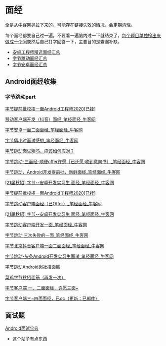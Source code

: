 # 面经

全是从牛客网扒拉下来的，可能存在链接失效的情况，会定期清理。

每个面经都要自己过一遍，不要看一遍脑内过一下就结束了，[每个题目单独拎出来做成一个问卷](http://127.0.0.1:8000/%E9%9D%A2%E7%BB%8F/%E6%A8%A1%E6%8B%9F%E9%9D%A2%E8%AF%95/Interview%201/)然后自己打字回答一下，主要目的是查漏补缺。

* [安卓工程师精选面经汇总](https://www.nowcoder.com/discuss/experience?tagId=642)
* [字节跳动面经汇总](https://www.nowcoder.com/community/665)
* [字节安卓面经汇总](https://www.nowcoder.com/discuss/tag/665?type=2&expTag=4)

## Android面经收集

### 字节跳动part

[字节提前批校招一面Android工程师2020\[已挂\]](https://www.nowcoder.com/discuss/441197)

[移动客户端开发（抖音）面经_笔经面经_牛客网](https://www.nowcoder.com/discuss/439455)

[字节安卓一面二面面经_笔经面经_牛客网](https://www.nowcoder.com/discuss/436464)

[字节俩小时面试感想_笔经面经_牛客网](https://www.nowcoder.com/discuss/436447)

[字节跳动面试难吗，应该如何应对？](https://www.zhihu.com/question/339135205/answer/1272123788)

[字节跳动-三面经-顺便offer许愿［已还愿:收到意向书］_笔经面经_牛客网](https://www.nowcoder.com/discuss/236298)

[字节跳动，Android开发提前批，新鲜面经_笔经面经_牛客网](https://www.nowcoder.com/discuss/204840?from=zhnkw)

[\[21届秋招\] 字节--安卓开发实习生 面经_笔经面经_牛客网](https://www.nowcoder.com/discuss/442244)

[字节提前批校招一面Android工程师2020\[已挂\]](https://www.nowcoder.com/discuss/441197)

[字节跳动客户端面经（已Offer）_笔经面经_牛客网](https://www.nowcoder.com/discuss/427194)

[\[21届秋招\] 字节--安卓开发实习生 面经_笔经面经_牛客网](https://www.nowcoder.com/discuss/442244)

[字节跳动客户端开发一面_笔经面经_牛客网](https://www.nowcoder.com/discuss/413434?type=2&order=0&pos=7&page=1&channel=666&source_id=discuss_tag)

[字节跳动 三次失败的一面_笔经面经_牛客网](https://www.nowcoder.com/discuss/363141?type=2&order=0&pos=9&page=1&channel=666&source_id=discuss_tag)

[字节北京抖音客户端一面二面面经_笔经面经_牛客网](https://www.nowcoder.com/discuss/447803)

[字节跳动-头条Android开发实习生面试_笔经面经_牛客网](https://www.nowcoder.com/discuss/447139)

[字节跳动Android岗社招面筋](https://www.nowcoder.com/discuss/446973)

[菜鸡字节秋招面筋（再发一次）](https://www.nowcoder.com/discuss/446594)

[字节客户端 一、二面面经，许愿三面~](https://www.nowcoder.com/discuss/424853)

[字节客户端三~四面面经，已oc（更新：已邮件）](https://www.nowcoder.com/discuss/432053)

## 面试题

[Android面试宝典](https://www.bookstack.cn/read/Android-Interview/README.md)

* 这个站子有点东西


